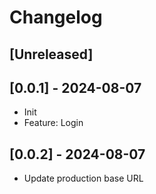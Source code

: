 # Changelog

## [Unreleased]

## [0.0.1] - 2024-08-07
- Init
- Feature: Login

## [0.0.2] - 2024-08-07
- Update production base URL
